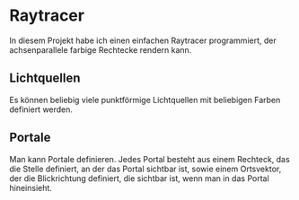 # Raytracer
In diesem Projekt habe ich einen einfachen Raytracer programmiert, der achsenparallele farbige Rechtecke rendern kann. 

## Lichtquellen
Es können beliebig viele punktförmige Lichtquellen mit beliebigen Farben definiert werden.

## Portale
Man kann Portale definieren. Jedes Portal besteht aus einem Rechteck, das die Stelle definiert, an der das Portal sichtbar ist, sowie einem Ortsvektor, der die Blickrichtung definiert, die sichtbar ist, wenn man in das Portal hineinsieht.
